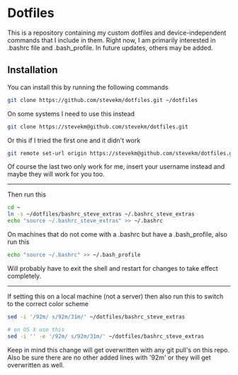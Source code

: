Dotfiles
========
This is a repository containing my custom dotfiles and device-independent commands that I include in them. 
Right now, I am primarily interested in .bashrc file and .bash_profile. In future updates, others may be added. 

Installation
------------

You can install this by running the following commands

``` bash
git clone https://github.com/stevekm/dotfiles.git ~/dotfiles
```

On some systems I need to use this instead

```bash
git clone https://stevekm@github.com/stevekm/dotfiles.git
```
Or this if I tried the first one and it didn't work
```bash
git remote set-url origin https://stevekm@github.com/stevekm/dotfiles.git
```
Of course the last two only work for me, insert your username instead and maybe they will work for you too. 

------------

Then run this
```bash
cd ~
ln -s ~/dotfiles/bashrc_steve_extras ~/.bashrc_steve_extras
echo "source ~/.bashrc_steve_extras" >> ~/.bashrc
```

On machines that do not come with a .bashrc but have a .bash_profile, also run this
```bash
echo "source ~/.bashrc" >> ~/.bash_profile
```

Will probably have to exit the shell and restart for changes to take effect completely.

-------

If setting this on a local machine (not a server) then also run this to switch to the correct color scheme

```bash
sed -i '/92m/ s/92m/31m/' ~/dotfiles/bashrc_steve_extras

# on OS X use this
sed -i '' -e '/92m/ s/92m/31m/' ~/dotfiles/bashrc_steve_extras
```

Keep in mind this change will get overwritten with any git pull's on this repo. Also be sure there are no other added lines with '92m' or they will get overwritten as well.
